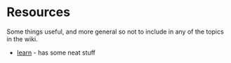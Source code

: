 # Resources
Some things useful, and more general so not to include in any of the topics in the wiki.
- [learn](https://github.com/gyuho/learn) - has some neat stuff
